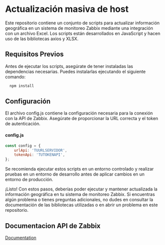 # Actualización masiva de host

Este repositorio contiene un conjunto de scripts para actualizar información geográfica en un sistema de monitoreo Zabbix mediante una integración con un archivo Excel. Los scripts están desarrollados en JavaScript y hacen uso de las bibliotecas axios y XLSX.

## Requisitos Previos
Antes de ejecutar los scripts, asegúrate de tener instaladas las dependencias necesarias. Puedes instalarlas ejecutando el siguiente comando:

```bash
  npm install 
```
    
## Configuración
El archivo config.js contiene la configuración necesaria para la conexión con la API de Zabbix. Asegúrate de proporcionar la URL correcta y el token de autenticación.


#### config.js
```javascript
const config = {
    urlApi: 'TUURLSERVIDOR',
    tokenApi: 'TUTOKENAPI',
};
```

Se recomienda ejecutar estos scripts en un entorno controlado y realizar pruebas en un entorno de desarrollo antes de aplicar cambios en un entorno de producción.

¡Listo! Con estos pasos, deberías poder ejecutar y mantener actualizada la información geográfica en tu sistema de monitoreo Zabbix. Si encuentras algún problema o tienes preguntas adicionales, no dudes en consultar la documentación de las bibliotecas utilizadas o en abrir un problema en este repositorio.

## Documentacion API de Zabbix
[Documentation](https://www.zabbix.com/documentation/current/es/manual/api)
